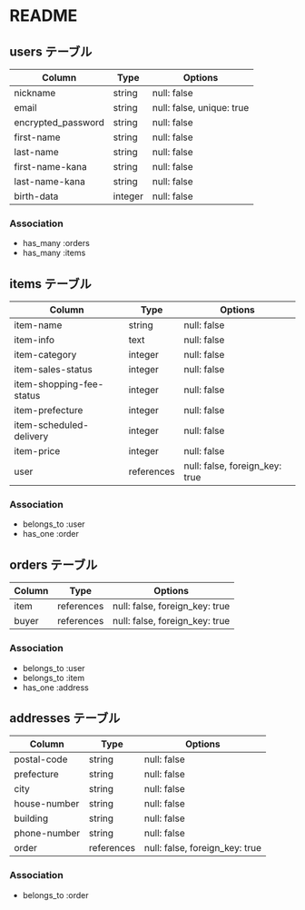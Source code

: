 # README

## users テーブル

| Column             | Type   | Options                   |
| ------------------ | ------ | --------------------------|
| nickname           | string | null: false               |
| email              | string | null: false, unique: true |
| encrypted_password | string | null: false               |
| first-name         | string | null: false               |
| last-name          | string | null: false               |
| first-name-kana    | string | null: false               |
| last-name-kana     | string | null: false               |
| birth-data         | integer| null: false               |


### Association

- has_many :orders
- has_many :items


## items テーブル

| Column                  | Type      | Options                                      |
| ----------------------- | --------- | -------------------------------------------- |
| item-name               | string    | null: false                                  |
| item-info               | text      | null: false                                  |
| item-category           | integer   | null: false                                  |
| item-sales-status       | integer   | null: false                                  |
| item-shopping-fee-status| integer   | null: false                                  |
| item-prefecture         | integer   | null: false                                  |
| item-scheduled-delivery | integer   | null: false                                  |
| item-price              | integer   | null: false                                  |
| user                    | references| null: false, foreign_key: true               |

### Association

- belongs_to :user
- has_one :order


## orders テーブル

| Column                  | Type      | Options                                      |
| ----------------------- | --------- | -------------------------------------------- |
| item                    | references| null: false, foreign_key: true               |
| buyer                   | references| null: false, foreign_key: true               |


### Association

- belongs_to :user
- belongs_to :item
- has_one :address


## addresses テーブル

| Column             | Type       | Options                                      |
| ------------------ | ---------- | -------------------------------------------- |
| postal-code        | string     | null: false                                  |
| prefecture         | string     | null: false                                  |
| city               | string     | null: false                                  |
| house-number       | string     | null: false                                  |
| building           | string     | null: false                                  |
| phone-number       | string     | null: false                                  |
| order              | references | null: false, foreign_key: true               |


### Association

- belongs_to :order



